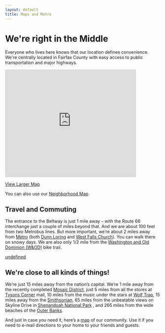 ```yaml
---
layout: default
title: Maps and Metro
---
```

# We're right in the Middle

Everyone who lives here knows that our location defines convenience. We're centrally located in Fairfax County with easy access to public transportation and major highways.

<iframe marginheight="0" marginwidth="0" scrolling="no" src="http://maps.google.com/maps?f=q&amp;source=s_q&amp;hl=en&amp;geocode=&amp;q=http:%2F%2Fwww.pinewoodgreens.com%2Fdocuments%2FPGHOA%2520Outline.kmz&amp;sll=37.0625,-95.677068&amp;sspn=59.898929,74.267578&amp;ie=UTF8&amp;ll=38.882147,-77.220497&amp;spn=0.023385,0.036478&amp;z=14&amp;output=embed" frameborder="0" height="350" width="425"></iframe>

[View Larger Map](http://maps.google.com/maps?f=q&source=embed&hl=en&geocode=&q=http:%2F%2Fwww.pinewoodgreens.com%2Fsites%2Fdefault%2Ffiles%2Fdocuments%2FPGHOA%2520Outline.kmz&sll=37.0625,-95.677068&sspn=59.898929,74.267578&ie=UTF8&ll=38.882147,-77.220497&spn=0.023385,0.036478&z=14)

You can also use our [Neighborhood Map](documents/map.pdf)

## Travel and Commuting

The entrance to the Beltway is just 1 mile away – with the Route 66 interchange just a couple of miles beyond that. And we are about 100 feet from two Metrobus lines. But more important, we’re about 2 miles away from [Metro](http://www.wmata.com) (both [Dunn Loring](http://www.wmata.com/rail/station_detail.cfm?station_id=102) and [West Falls Church](http://www.wmata.com/rail/station_detail.cfm?station_id=101)). You can walk there on snowy days. We are also only 1/2 mile from the [Washington and Old Dominion (W&OD)](http://www.nvrpa.org/park/w_od_railroad) bike trail.

[undefined](http://www.wmata.com/rail/docs/colormap_lettersize.pdf)

## We're close to all kinds of things!

We’re just 15 miles away from the nation’s capital. We’re 1 mile away from the recently completed [Mosaic District](http://www.mosaicdistrict.com/), just 5 miles from all the stores at [Tysons Corner](http://www.shoptysons.com) mall, 10 miles from the music under the stars at [Wolf Trap](http://www.wolf-trap.org), 15 miles away from the [Smithsonian](http://www.smithsonian.org), 65 miles from the unbeatable views on Skyline Drive in [Shenandoah National Park](http://www.nps.gov/shen) , and 265 miles from the wide beaches of the [Outer Banks](http://www.outerbanks.org).

And just in case you need it, here’s a [map](documents/map.pdf) of our community. Use it if you need to e-mail directions to your home to your friends and guests.
